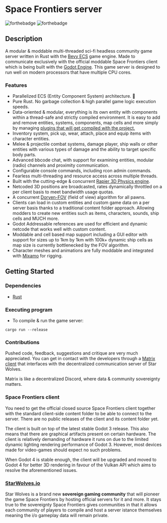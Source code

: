 
# Space Frontiers server

  

![forthebadge](https://forthebadge.com/images/badges/made-with-rust.svg) ![forthebadge](https://forthebadge.com/images/badges/powered-by-black-magic.svg)

  

## Description

  

A modular & moddable multi-threaded sci-fi headless community game server written in Rust with the [Bevy ECS](https://bevyengine.org/) game engine. Made to communicate exclusively with the official moddable Space Frontiers client which is being built with the [Godot Engine](https://godotengine.org/).
This game server is designed to run well on modern processors that have multiple CPU cores.
  
### Features
* Parallelized ECS (Entity Component System) architecture. 🐆
* Pure Rust. No garbage collection & high parallel game logic execution speeds.
* Data-oriented & modular, everything is its own entity with components within a thread-safe and strictly compiled environment. It is easy to add and remove entities, systems, components, map cells and more simply by managing [plugins that will get compiled with the project.](https://bevyengine.org/learn/book/getting-started/plugins/)
* Inventory system, pick up, wear, attach, place and equip items with character entities.
* Melee & projectile combat systems, damage player, ship walls or other entities with various types of damage and the ability to target specific body parts.
* Advanced bbcode chat, with support for examining entities, modular (radio) channels and proximity communication.
* Configurable console commands, including rcon admin commands.
* Fearless multi-threading and resource access across multiple threads.
* Built with the cutting-edge & concurrent [Rapier 3D Physics engine](https://rapier.rs/).
* Netcoded 3D positions are broadcasted, rates dynamically throttled on a per client basis to meet bandwidth usage quotas.
* A concurrent [Doryen-FOV](https://github.com/jice-nospam/doryen-fov) (field of view) algorithm for all pawns.
* Clients can load in custom entities and custom game data on a per server basis thanks to a traditional content folder approach. Allowing modders to create new entities such as items, characters, sounds, ship cells and MUCH more.
* Godot Addressable references are used for efficient and dynamic netcode that works well with custom content.
* Moddable and cell based map support including a GUI editor with support for sizes up to 1km by 1km with 100k+ dynamic ship cells as map size is currently bottlenecked by the FOV algorithm. 
* Character meshes and animations are fully moddable and integrated with [Mixamo](https://www.mixamo.com/) for rigging.


## Getting Started

  

### Dependencies



* [Rust](https://www.rust-lang.org/)

  

  

### Executing program

  

* To compile & run the game server:

```
cargo run --release
```

### Contributions
Pushed code, feedback, suggestions and critique are very much appreciated.
You can get in contact with the developers through a [Matrix client](https://matrix.to/#/#live:comms.starwolves.io) that interfaces with the decentralized communication server of Star Wolves.

Matrix is like a decentralized Discord, where data & community sovereignty matters.


### Space Frontiers client
You need to get the official closed source Space Frontiers client together with the standard client-side content folder to be able to connect to the server. There are no public releases of the client and its content folder yet.

The client is built on top of the latest stable Godot 3 release. This also means that there are graphical artifacts present on certain hardware. The client is relatively demanding of hardware it runs on due to the limited dynamic lighting rendering performance of Godot 3.
However, most devices made for video-games should expect no such problems.

When Godot 4 is stable enough, the client will be upgraded and moved to Godot 4 for better 3D rendering in favour of the Vulkan API  which aims to resolve the aforementioned issues.



### [StarWolves.io](https://starwolves.io)
Star Wolves is a brand new **sovereign gaming community** that will pioneer the game Space Frontiers by hosting official servers for it and more.
It stays true to the sovereignty Space Frontiers gives communities in that it allows each community of players to compile and host a server istance themselves meaning the i/o gameplay data will remain private.
